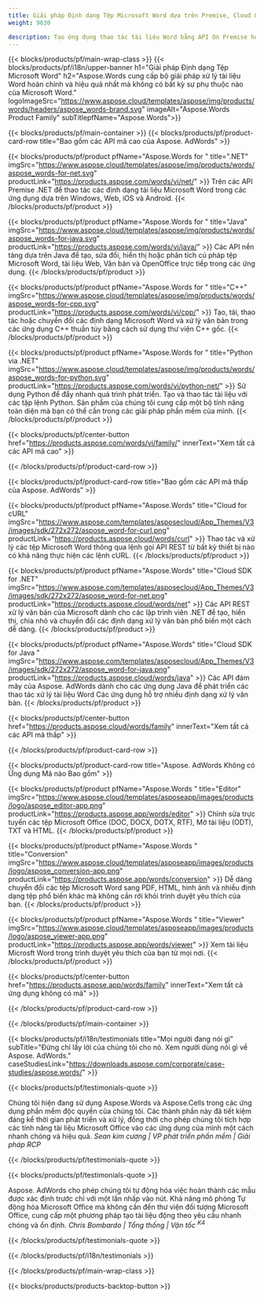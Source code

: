 ```yaml
---
title: Giải pháp Định dạng Tệp Microsoft Word dựa trên Premise, Cloud & App dựa trên 
weight: 9630

description: Tạo ứng dụng thao tác tài liệu Word bằng API On Premise hoặc Cloud hoặc đơn giản là sử dụng các ứng dụng đa nền tảng để xem so sánh kiểm tra hoặc chuyển đổi tệp Word
---
```


{{< blocks/products/pf/main-wrap-class >}}
{{< blocks/products/pf/i18n/upper-banner h1="Giải pháp Định dạng Tệp Microsoft Word" h2="Aspose.Words cung cấp bộ giải pháp xử lý tài liệu Word hoàn chỉnh và hiệu quả nhất mà không có bất kỳ sự phụ thuộc nào của Microsoft Word." logoImageSrc="https://www.aspose.cloud/templates/aspose/img/products/words/headers/aspose_words-brand.svg" imageAlt="Aspose.Words Product Family" subTitlepfName="Aspose.Words">}}

{{< blocks/products/pf/main-container >}}
{{< blocks/products/pf/product-card-row title="Bao gồm các API mã cao của Aspose. AdWords" >}}

{{< blocks/products/pf/product pfName="Aspose.Words for " title=".NET" imgSrc="https://www.aspose.cloud/templates/aspose/img/products/words/aspose_words-for-net.svg" productLink="https://products.aspose.com/words/vi/net/" >}}
Trên các API Premise .NET để thao tác các định dạng tài liệu Microsoft Word trong các ứng dụng dựa trên Windows, Web, iOS và Android.
{{< /blocks/products/pf/product >}}

{{< blocks/products/pf/product pfName="Aspose.Words for " title="Java" imgSrc="https://www.aspose.cloud/templates/aspose/img/products/words/aspose_words-for-java.svg" productLink="https://products.aspose.com/words/vi/java/" >}}
Các API nền tảng dựa trên Java để tạo, sửa đổi, hiển thị hoặc phân tích cú pháp tệp Microsoft Word, tài liệu Web, Văn bản và OpenOffice trực tiếp trong các ứng dụng.
{{< /blocks/products/pf/product >}}

{{< blocks/products/pf/product pfName="Aspose.Words for " title="C++" imgSrc="https://www.aspose.cloud/templates/aspose/img/products/words/aspose_words-for-cpp.svg" productLink="https://products.aspose.com/words/vi/cpp/" >}}
Tạo, tải, thao tác hoặc chuyển đổi các định dạng Microsoft Word và xử lý văn bản trong các ứng dụng C++ thuần túy bằng cách sử dụng thư viện C++ gốc.
{{< /blocks/products/pf/product >}}

{{< blocks/products/pf/product pfName="Aspose.Words for " title="Python via .NET" imgSrc="https://www.aspose.cloud/templates/aspose/img/products/words/aspose_words-for-python.svg" productLink="https://products.aspose.com/words/vi/python-net/" >}}
Sử dụng Python để đẩy nhanh quá trình phát triển. Tạo và thao tác tài liệu với các tập lệnh Python. Sản phẩm của chúng tôi cung cấp một bộ tính năng toàn diện mà bạn có thể cần trong các giải pháp phần mềm của mình.
{{< /blocks/products/pf/product >}}

{{< blocks/products/pf/center-button href="https://products.aspose.com/words/vi/family/" innerText="Xem tất cả các API mã cao" >}}

{{< /blocks/products/pf/product-card-row >}}

{{< blocks/products/pf/product-card-row title="Bao gồm các API mã thấp của Aspose. AdWords" >}}

{{< blocks/products/pf/product pfName="Aspose.Words" title="Cloud for cURL" imgSrc="https://www.aspose.com/templates/asposecloud/App_Themes/V3/images/sdk/272x272/aspose_word-for-curl.png" productLink="https://products.aspose.cloud/words/curl" >}}
Thao tác và xử lý các tệp Microsoft Word thông qua lệnh gọi API REST từ bất kỳ thiết bị nào có khả năng thực hiện các lệnh cURL.
{{< /blocks/products/pf/product >}}

{{< blocks/products/pf/product pfName="Aspose.Words" title="Cloud SDK for .NET" imgSrc="https://www.aspose.com/templates/asposecloud/App_Themes/V3/images/sdk/272x272/aspose_word-for-net.png" productLink="https://products.aspose.cloud/words/net" >}}
Các API REST xử lý văn bản của Microsoft dành cho các lập trình viên .NET để tạo, hiển thị, chia nhỏ và chuyển đổi các định dạng xử lý văn bản phổ biến một cách dễ dàng.
{{< /blocks/products/pf/product >}}

{{< blocks/products/pf/product pfName="Aspose.Words" title="Cloud SDK for Java " imgSrc="https://www.aspose.com/templates/asposecloud/App_Themes/V3/images/sdk/272x272/aspose_word-for-java.png" productLink="https://products.aspose.cloud/words/java" >}}
Các API đám mây của Aspose. AdWords dành cho các ứng dụng Java để phát triển các thao tác xử lý tài liệu Word Các ứng dụng hỗ trợ nhiều định dạng xử lý văn bản.
{{< /blocks/products/pf/product >}}

{{< blocks/products/pf/center-button href="https://products.aspose.cloud/words/family" innerText="Xem tất cả các API mã thấp" >}}

{{< /blocks/products/pf/product-card-row >}}

{{< blocks/products/pf/product-card-row title="Aspose. AdWords Không có Ứng dụng Mã nào Bao gồm" >}}

{{< blocks/products/pf/product pfName="Aspose.Words " title="Editor" imgSrc="https://www.aspose.cloud/templates/asposeapp/images/products/logo/aspose_editor-app.png" productLink="https://products.aspose.app/words/editor" >}}
Chỉnh sửa trực tuyến các tệp Microsoft Office (DOC, DOCX, DOTX, RTF), Mở tài liệu (ODT), TXT và HTML.
{{< /blocks/products/pf/product >}}

{{< blocks/products/pf/product pfName="Aspose.Words " title="Conversion" imgSrc="https://www.aspose.cloud/templates/asposeapp/images/products/logo/aspose_conversion-app.png" productLink="https://products.aspose.app/words/conversion" >}}
Dễ dàng chuyển đổi các tệp Microsoft Word sang PDF, HTML, hình ảnh và nhiều định dạng tệp phổ biến khác mà không cần rời khỏi trình duyệt yêu thích của bạn.
{{< /blocks/products/pf/product >}}

{{< blocks/products/pf/product pfName="Aspose.Words " title="Viewer" imgSrc="https://www.aspose.cloud/templates/asposeapp/images/products/logo/aspose_viewer-app.png" productLink="https://products.aspose.app/words/viewer" >}}
Xem tài liệu Microsft Word trong trình duyệt yêu thích của bạn từ mọi nơi.
{{< /blocks/products/pf/product >}}

{{< blocks/products/pf/center-button href="https://products.aspose.app/words/family" innerText="Xem tất cả ứng dụng không có mã" >}}

{{< /blocks/products/pf/product-card-row >}}

{{< /blocks/products/pf/main-container >}}

{{< blocks/products/pf/i18n/testimonials title="Mọi người đang nói gì" subTitle="Đừng chỉ lấy lời của chúng tôi cho nó. Xem người dùng nói gì về Aspose. AdWords." caseStudiesLink="https://downloads.aspose.com/corporate/case-studies/aspose.words/" >}}

{{< blocks/products/pf/testimonials-quote >}}
<p class="first">
 Chúng tôi hiện đang sử dụng Aspose.Words và Aspose.Cells trong các ứng dụng phần mềm độc quyền của chúng tôi. Các thành phần này đã tiết kiệm đáng kể thời gian phát triển và xử lý, đồng thời cho phép chúng tôi tích hợp các tính năng tài liệu Microsoft Office vào các ứng dụng của mình một cách nhanh chóng và hiệu quả.
 <em>
  Sean kim cương | VP phát triển phần mềm | Giải pháp RCP
 </em>
</p>

{{< /blocks/products/pf/testimonials-quote >}}

{{< blocks/products/pf/testimonials-quote >}}
<p class="second">
 Aspose. AdWords cho phép chúng tôi tự động hóa việc hoàn thành các mẫu được xác định trước chỉ với một lần nhấp vào nút. Khả năng mô phỏng Tự động hóa Microsoft Office mà không cần đến thư viện đối tượng Microsoft Office, cung cấp một phương pháp tạo tài liệu động theo yêu cầu nhanh chóng và ổn định.
 <em>
  Chris Bombardo | Tổng thống | Vận tốc
  <sup>
   K4
  </sup>
 </em>
</p>

{{< /blocks/products/pf/testimonials-quote >}}

{{< /blocks/products/pf/i18n/testimonials >}}

{{< /blocks/products/pf/main-wrap-class >}}

{{< blocks/products/products-backtop-button >}}